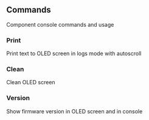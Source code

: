 ## Commands
Component console commands and usage

### Print
Print text to OLED screen in logs mode with autoscroll

### Clean
Clean OLED screen

### Version
Show firmware version in OLED screen and in console
